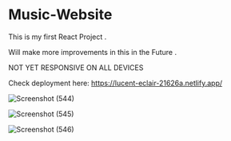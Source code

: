 # Music-Website

This is my first React Project .

Will make more improvements in this in the Future .

NOT YET RESPONSIVE ON ALL DEVICES

Check deployment here: https://lucent-eclair-21626a.netlify.app/

![Screenshot (544)](https://user-images.githubusercontent.com/112816730/219827195-f57081d8-d315-4670-bb94-4a54a3b8638e.png)




![Screenshot (545)](https://user-images.githubusercontent.com/112816730/219827197-199ddc17-513e-4afd-baee-2540af1d9328.png)




![Screenshot (546)](https://user-images.githubusercontent.com/112816730/219827201-4aef6a67-bbd5-4f38-b6fb-fdc62265c7e6.png)
